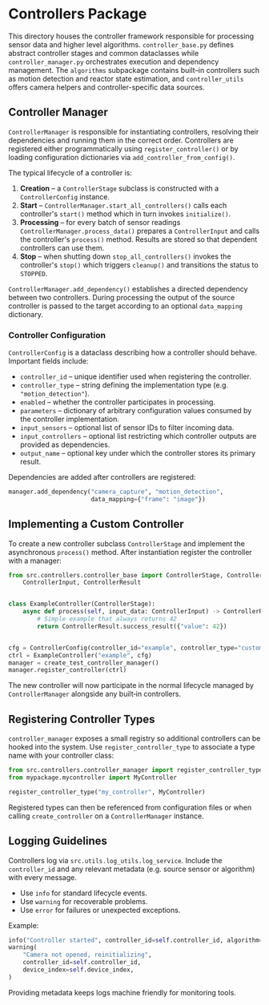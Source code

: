 # Controllers Package

This directory houses the controller framework responsible for processing sensor data and higher level algorithms. `controller_base.py` defines abstract controller stages and common dataclasses while `controller_manager.py` orchestrates execution and dependency management. The `algorithms` subpackage contains built–in controllers such as motion detection and reactor state estimation, and `controller_utils` offers camera helpers and controller-specific data sources.


## Controller Manager

`ControllerManager` is responsible for instantiating controllers, resolving their
dependencies and running them in the correct order. Controllers are registered
either programmatically using `register_controller()` or by loading
configuration dictionaries via `add_controller_from_config()`.

The typical lifecycle of a controller is:

1. **Creation** – a `ControllerStage` subclass is constructed with a
   `ControllerConfig` instance.
2. **Start** – `ControllerManager.start_all_controllers()` calls each
   controller's `start()` method which in turn invokes `initialize()`.
3. **Processing** – for every batch of sensor readings
   `ControllerManager.process_data()` prepares a `ControllerInput` and calls the
   controller's `process()` method.  Results are stored so that dependent
   controllers can use them.
4. **Stop** – when shutting down `stop_all_controllers()` invokes the
   controller's `stop()` which triggers `cleanup()` and transitions the status
   to `STOPPED`.

`ControllerManager.add_dependency()` establishes a directed dependency between
two controllers. During processing the output of the source controller is passed
to the target according to an optional `data_mapping` dictionary.

### Controller Configuration

`ControllerConfig` is a dataclass describing how a controller should behave.
Important fields include:

- `controller_id` – unique identifier used when registering the controller.
- `controller_type` – string defining the implementation type
  (e.g. `"motion_detection"`).
- `enabled` – whether the controller participates in processing.
- `parameters` – dictionary of arbitrary configuration values consumed by the
  controller implementation.
- `input_sensors` – optional list of sensor IDs to filter incoming data.
- `input_controllers` – optional list restricting which controller outputs are
  provided as dependencies.
- `output_name` – optional key under which the controller stores its primary
  result.

Dependencies are added after controllers are registered:

```python
manager.add_dependency("camera_capture", "motion_detection",
                       data_mapping={"frame": "image"})
```

## Implementing a Custom Controller

To create a new controller subclass `ControllerStage` and implement the
asynchronous `process()` method. After instantiation register the controller
with a manager:

```python
from src.controllers.controller_base import ControllerStage, ControllerConfig,
    ControllerInput, ControllerResult


class ExampleController(ControllerStage):
    async def process(self, input_data: ControllerInput) -> ControllerResult:
        # Simple example that always returns 42
        return ControllerResult.success_result({"value": 42})


cfg = ControllerConfig(controller_id="example", controller_type="custom")
ctrl = ExampleController("example", cfg)
manager = create_test_controller_manager()
manager.register_controller(ctrl)
```

The new controller will now participate in the normal lifecycle managed by
`ControllerManager` alongside any built‑in controllers.

## Registering Controller Types

`controller_manager` exposes a small registry so additional controllers can be
hooked into the system. Use `register_controller_type` to associate a type name
with your controller class:

```python
from src.controllers.controller_manager import register_controller_type
from mypackage.mycontroller import MyController

register_controller_type("my_controller", MyController)
```

Registered types can then be referenced from configuration files or when calling
`create_controller` on a `ControllerManager` instance.

## Logging Guidelines

Controllers log via `src.utils.log_utils.log_service`. Include the
`controller_id` and any relevant metadata (e.g. source sensor or algorithm)
with every message.

- Use `info` for standard lifecycle events.
- Use `warning` for recoverable problems.
- Use `error` for failures or unexpected exceptions.

Example:

```python
info("Controller started", controller_id=self.controller_id, algorithm="MOG2")
warning(
    "Camera not opened, reinitializing",
    controller_id=self.controller_id,
    device_index=self.device_index,
)
```

Providing metadata keeps logs machine friendly for monitoring tools.
